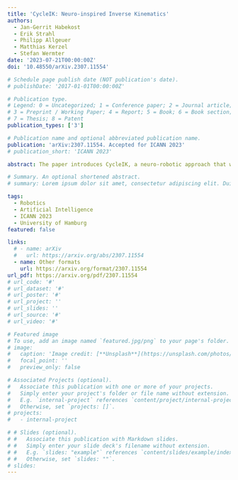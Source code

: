 ```yaml
---
title: 'CycleIK: Neuro-inspired Inverse Kinematics'
authors:
  - Jan-Gerrit Habekost
  - Erik Strahl
  - Philipp Allgeuer
  - Matthias Kerzel
  - Stefan Wermter
date: '2023-07-21T00:00:00Z'
doi: '10.48550/arXiv.2307.11554'

# Schedule page publish date (NOT publication's date).
# publishDate: '2017-01-01T00:00:00Z'

# Publication type.
# Legend: 0 = Uncategorized; 1 = Conference paper; 2 = Journal article;
# 3 = Preprint / Working Paper; 4 = Report; 5 = Book; 6 = Book section;
# 7 = Thesis; 8 = Patent
publication_types: ['3']

# Publication name and optional abbreviated publication name.
publication: 'arXiv:2307.11554. Accepted for ICANN 2023'
# publication_short: 'ICANN 2023'

abstract: The paper introduces CycleIK, a neuro-robotic approach that wraps two novel neuro-inspired methods for the inverse kinematics (IK) task, a Generative Adversarial Network (GAN), and a Multi-Layer Perceptron architecture. These methods can be used in a standalone fashion, but we also show how embedding these into a hybrid neuro-genetic IK pipeline allows for further optimization via sequential least-squares programming (SLSQP) or a genetic algorithm (GA). The models are trained and tested on dense datasets that were collected from random robot configurations of the new Neuro-Inspired COLlaborator (NICOL), a semi-humanoid robot with two redundant 8-DoF manipulators. We utilize the weighted multi-objective function from the state-of-the-art BioIK method to support the training process and our hybrid neuro-genetic architecture. We show that the neural models can compete with state-of-the-art IK approaches, which allows for deployment directly to robotic hardware. Additionally, it is shown that the incorporation of the genetic algorithm improves the precision while simultaneously reducing the overall runtime.

# Summary. An optional shortened abstract.
# summary: Lorem ipsum dolor sit amet, consectetur adipiscing elit. Duis posuere tellus ac convallis placerat. Proin tincidunt magna sed ex sollicitudin condimentum.

tags:
  - Robotics
  - Artificial Intelligence
  - ICANN 2023
  - University of Hamburg
featured: false

links:
  # - name: arXiv
  #   url: https://arxiv.org/abs/2307.11554
  - name: Other formats
    url: https://arxiv.org/format/2307.11554
url_pdf: https://arxiv.org/pdf/2307.11554
# url_code: '#'
# url_dataset: '#'
# url_poster: '#'
# url_project: ''
# url_slides: ''
# url_source: '#'
# url_video: '#'

# Featured image
# To use, add an image named `featured.jpg/png` to your page's folder.
# image:
#   caption: 'Image credit: [**Unsplash**](https://unsplash.com/photos/s9CC2SKySJM)'
#   focal_point: ''
#   preview_only: false

# Associated Projects (optional).
#   Associate this publication with one or more of your projects.
#   Simply enter your project's folder or file name without extension.
#   E.g. `internal-project` references `content/project/internal-project/index.md`.
#   Otherwise, set `projects: []`.
# projects:
#   - internal-project

# # Slides (optional).
# #   Associate this publication with Markdown slides.
# #   Simply enter your slide deck's filename without extension.
# #   E.g. `slides: "example"` references `content/slides/example/index.md`.
# #   Otherwise, set `slides: ""`.
# slides:
---
```

